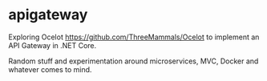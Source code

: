 # apigateway

Exploring Ocelot https://github.com/ThreeMammals/Ocelot to implement an API Gateway in .NET Core.

Random stuff and experimentation around microservices, MVC, Docker and whatever comes to mind.
